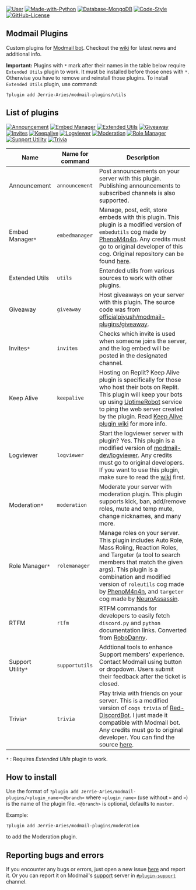 [![User](https://img.shields.io/badge/Modmail%20Plugins-by%20Jerrie-black.svg?style=popout&logo=github&logoColor=white)](https://github.com/Jerrie-Aries/)
[![Made-with-Python](https://img.shields.io/badge/Made%20with-Python%203.8%20|%203.9-blue.svg?style=popout&logo=python&logoColor=yellow)](https://www.python.org/)
[![Database-MongoDB](https://img.shields.io/badge/Database-MongoDB-%234ea94b.svg?style=popout&logo=mongodb&logoColor=white)](https://www.mongodb.com/cloud)
[![Code-Style](https://img.shields.io/badge/Code%20Style-Black-000000.svg)](https://github.com/python/black)
[![GitHub-License](https://badgen.net/github/license/Jerrie-Aries/modmail-plugins?label=License)](https://github.com/Jerrie-Aries/modmail-plugins/blob/master/LICENSE)

## Modmail Plugins

Custom plugins for [Modmail bot](https://github.com/kyb3r/modmail).
Checkout the [wiki](https://github.com/Jerrie-Aries/modmail-plugins/wiki) for latest news and additional info.

__**Important:**__
Plugins with `*` mark after their names in the table below require `Extended Utils` plugin to work.
It must be installed before those ones with `*`. Otherwise you have to remove and reinstall those plugins.
To install `Extended Utils` plugin, use command:
```
?plugin add Jerrie-Aries/modmail-plugins/utils
```

## List of plugins
[![Announcement](https://img.shields.io/badge/dynamic/json?url=https%3A%2F%2Fgithub.com%2FJerrie-Aries%2Fmodmail-plugins%2Fraw%2Fmaster%2Fannouncement%2Finfo.json&query=%24.version&style=popout&label=Announcement&labelColor=darkgreen&color=blue&prefix=v)](https://github.com/Jerrie-Aries/modmail-plugins/blob/master/announcement)
[![Embed Manager](https://img.shields.io/badge/dynamic/json?url=https%3A%2F%2Fgithub.com%2FJerrie-Aries%2Fmodmail-plugins%2Fraw%2Fmaster%2Fembedmanager%2Finfo.json&query=%24.version&style=popout&label=Embed%20Manager&color=blue&prefix=v)](https://github.com/Jerrie-Aries/modmail-plugins/blob/master/embedmanager)
[![Extended Utils](https://img.shields.io/badge/dynamic/json?url=https%3A%2F%2Fgithub.com%2FJerrie-Aries%2Fmodmail-plugins%2Fraw%2Fmaster%2Futils%2Finfo.json&query=%24.version&style=popout&label=Extended%20Utils&labelColor=gold&color=blue&prefix=v)](https://github.com/Jerrie-Aries/modmail-plugins/blob/master/utils)
[![Giveaway](https://img.shields.io/badge/dynamic/json?url=https%3A%2F%2Fgithub.com%2FJerrie-Aries%2Fmodmail-plugins%2Fraw%2Fmaster%2Fgiveaway%2Finfo.json&query=%24.version&style=popout&label=Giveaway&labelColor=darkgreen&color=blue&prefix=v)](https://github.com/Jerrie-Aries/modmail-plugins/blob/master/giveaway)
[![Invites](https://img.shields.io/badge/dynamic/json?url=https%3A%2F%2Fgithub.com%2FJerrie-Aries%2Fmodmail-plugins%2Fraw%2Fmaster%2Finvites%2Finfo.json&query=%24.version&style=popout&label=Invites&color=blue&prefix=v)](https://github.com/Jerrie-Aries/modmail-plugins/blob/master/invites)
[![Keepalive](https://img.shields.io/badge/dynamic/json?url=https%3A%2F%2Fgithub.com%2FJerrie-Aries%2Fmodmail-plugins%2Fraw%2Fmaster%2Fkeepalive%2Finfo.json&query=%24.version&style=popout&label=Keepalive&color=blue&prefix=v)](https://github.com/Jerrie-Aries/modmail-plugins/blob/master/keepalive)
[![Logviewer](https://img.shields.io/badge/dynamic/json?url=https%3A%2F%2Fgithub.com%2FJerrie-Aries%2Fmodmail-plugins%2Fraw%2Fmaster%2Flogviewer%2Finfo.json&query=%24.version&style=popout&label=Logviewer&color=blue&prefix=v)](https://github.com/Jerrie-Aries/modmail-plugins/blob/master/logviewer)
[![Moderation](https://img.shields.io/badge/dynamic/json?url=https%3A%2F%2Fgithub.com%2FJerrie-Aries%2Fmodmail-plugins%2Fraw%2Fmaster%2Fmoderation%2Finfo.json&query=%24.version&style=popout&label=Moderation&color=blue&prefix=v)](https://github.com/Jerrie-Aries/modmail-plugins/blob/master/moderation)
[![Role Manager](https://img.shields.io/badge/dynamic/json?url=https%3A%2F%2Fgithub.com%2FJerrie-Aries%2Fmodmail-plugins%2Fraw%2Fmaster%2Frolemanager%2Finfo.json&query=%24.version&style=popout&label=Role%20Manager&color=blue&prefix=v)](https://github.com/Jerrie-Aries/modmail-plugins/blob/master/rolemanager)
[![Support Utility](https://img.shields.io/badge/dynamic/json?url=https%3A%2F%2Fgithub.com%2FJerrie-Aries%2Fmodmail-plugins%2Fraw%2Fmaster%2Fsupportutils%2Finfo.json&query=%24.version&style=popout&label=Support%20Utility&color=blue&prefix=v)](https://github.com/Jerrie-Aries/modmail-plugins/blob/master/supportutils)
[![Trivia](https://img.shields.io/badge/dynamic/json?url=https%3A%2F%2Fgithub.com%2FJerrie-Aries%2Fmodmail-plugins%2Fraw%2Fmaster%2Ftrivia%2Finfo.json&query=%24.version&style=popout&label=Trivia&color=blue&prefix=v)](https://github.com/Jerrie-Aries/modmail-plugins/blob/master/trivia)

| Name | Name for command | Description |
| --- | --- | --- |
| Announcement | `announcement` | Post announcements on your server with this plugin. Publishing announcements to subscribed channels is also supported. |
| Embed Manager`*` | `embedmanager` | Manage, post, edit, store embeds with this plugin. This plugin is a modified version of `embedutils` cog made by [PhenoM4n4n](https://github.com/phenom4n4n). Any credits must go to original developer of this cog. Original repository can be found [here](https://github.com/phenom4n4n/phen-cogs/tree/master/embedutils). |
| Extended Utils | `utils` | Entended utils from various sources to work with other plugins. |
| Giveaway | `giveaway` | Host giveaways on your server with this plugin. The source code was from [officialpiyush/modmail-plugins/giveaway](https://github.com/officialpiyush/modmail-plugins/tree/master/giveaway). |
| Invites`*` | `invites` | Checks which invite is used when someone joins the server, and the log embed will be posted in the designated channel. |
| Keep Alive | `keepalive` | Hosting on Replit? Keep Alive plugin is specifically for those who host their bots on Replit. This plugin will keep your bots up using [UptimeRobot](https://uptimerobot.com/) service to ping the web server created by the plugin. Read [Keep Alive plugin wiki](https://github.com/Jerrie-Aries/modmail-plugins/wiki/Keep-Alive-plugin-guide) for more info. |
| Logviewer | `logviewer` | Start the logviewer server with plugin? Yes. This plugin is a modified version of [modmail-dev/logviewer](https://github.com/modmail-dev/logviewer). Any credits must go to original developers. If you want to use this plugin, make sure to read the [wiki](https://github.com/Jerrie-Aries/modmail-plugins/wiki/Logviewer-plugin) first. |
| Moderation`*` | `moderation` | Moderate your server with moderation plugin. This plugin supports kick, ban, add/remove roles, mute and temp mute, change nicknames, and many more. |
| Role Manager`*` | `rolemanager` | Manage roles on your server. This plugin includes Auto Role, Mass Roling, Reaction Roles, and Targeter (a tool to search members that match the given args). This plugin is a combination and modified version of `roleutils` cog made by [PhenoM4n4n](https://github.com/phenom4n4n), and `targeter` cog made by [NeuroAssassin](https://github.com/NeuroAssassin). |
| RTFM | `rtfm` | RTFM commands for developers to easily fetch `discord.py` and `python` documentation links. Converted from [RoboDanny](https://github.com/Rapptz/RoboDanny). |
| Support Utility`*` | `supportutils` | Addtional tools to enhance Support members' experience. Contact Modmail using button or dropdown. Users submit their feedback after the ticket is closed. |
| Trivia`*` | `trivia` | Play trivia with friends on your server. This is a modified version of `cogs trivia` of [Red-DiscordBot](https://github.com/Cog-Creators/Red-DiscordBot). I just made it compatible with Modmail bot. Any credits must go to original developer. You can find the source [here](https://github.com/Cog-Creators/Red-DiscordBot/tree/V3/develop/redbot/cogs/trivia). |

`*` : Requires *Extended Utils* plugin to work.

## How to install

Use the format of `?plugin add Jerrie-Aries/modmail-plugins/<plugin_name><@branch>` where `<plugin_name>` (use without `<` and `>`) is the name of the plugin file. `<@branch>` is optional, defaults to `master`.

Example:
```
?plugin add Jerrie-Aries/modmail-plugins/moderation
```
to add the Moderation plugin.


## Reporting bugs and errors
If you encounter any bugs or errors, just open a new issue [here](https://github.com/Jerrie-Aries/modmail-plugins/issues/new) and report it.
Or you can report it on Modmail's [support](https://discord.gg/zmdYe3ZVHG) server in [`#plugin-support`](https://discord.com/channels/1079074933008781362/1083494845508751450) channel.
